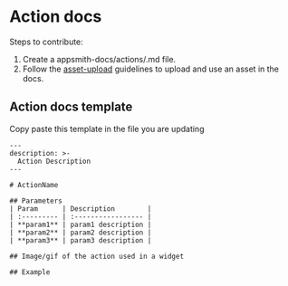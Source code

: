 # Action docs

Steps to contribute:
1. Create a appsmith-docs/actions/<action>.md file.
2. Follow the [asset-upload](UploadingAssets.md) guidelines to upload and use an asset in the docs.

## Action docs template
Copy paste this template in the file you are updating
```
---
description: >-
  Action Description
---

# ActionName

## Parameters
| Param      | Description        |
| :--------- | :----------------- |
| **param1** | param1 description |
| **param2** | param2 description |
| **param3** | param3 description |

## Image/gif of the action used in a widget

## Example
```
